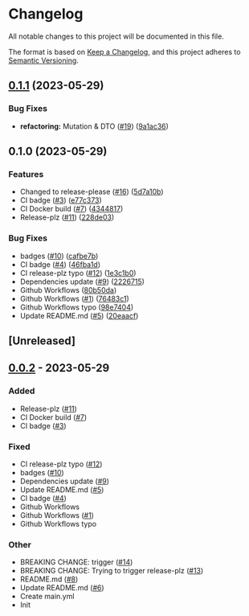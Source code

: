 # Changelog
All notable changes to this project will be documented in this file.

The format is based on [Keep a Changelog](https://keepachangelog.com/en/1.0.0/),
and this project adheres to [Semantic Versioning](https://semver.org/spec/v2.0.0.html).

## [0.1.1](https://github.com/bourdeau/zeus/compare/v0.1.0...v0.1.1) (2023-05-29)


### Bug Fixes

* **refactoring:** Mutation & DTO ([#19](https://github.com/bourdeau/zeus/issues/19)) ([9a1ac36](https://github.com/bourdeau/zeus/commit/9a1ac36f9b62c8b5da0e4d160207dd1d73680556))

## 0.1.0 (2023-05-29)


### Features

* Changed to release-please ([#16](https://github.com/bourdeau/zeus/issues/16)) ([5d7a10b](https://github.com/bourdeau/zeus/commit/5d7a10bc6103061f665c1bf48bd16f3c154761b5))
* CI badge ([#3](https://github.com/bourdeau/zeus/issues/3)) ([e77c373](https://github.com/bourdeau/zeus/commit/e77c37319e3ed4000fa555a43f530f8592c0a81b))
* CI Docker build ([#7](https://github.com/bourdeau/zeus/issues/7)) ([4344817](https://github.com/bourdeau/zeus/commit/4344817a8a8a7e552180d23fe4bb7d87ee517d5c))
* Release-plz ([#11](https://github.com/bourdeau/zeus/issues/11)) ([228de03](https://github.com/bourdeau/zeus/commit/228de036953f1a281824b9c438ea0f6a7cd700d3))


### Bug Fixes

* badges ([#10](https://github.com/bourdeau/zeus/issues/10)) ([cafbe7b](https://github.com/bourdeau/zeus/commit/cafbe7be57d214237bb56d3bec2180ce2d0ee6f1))
* CI badge ([#4](https://github.com/bourdeau/zeus/issues/4)) ([46fba1d](https://github.com/bourdeau/zeus/commit/46fba1d29e3d36c6d4261867bb97be2fd5716b0b))
* CI release-plz typo ([#12](https://github.com/bourdeau/zeus/issues/12)) ([1e3c1b0](https://github.com/bourdeau/zeus/commit/1e3c1b0bd54be85dbc17a189051de7154e9ef594))
* Dependencies update ([#9](https://github.com/bourdeau/zeus/issues/9)) ([2226715](https://github.com/bourdeau/zeus/commit/222671563f4203f585ac654c0d7b262016f8310b))
* Github Workflows ([80b50da](https://github.com/bourdeau/zeus/commit/80b50da4b4c771882409cdd83678185591a26e20))
* Github Workflows ([#1](https://github.com/bourdeau/zeus/issues/1)) ([76483c1](https://github.com/bourdeau/zeus/commit/76483c1af9e40fc5f17245cbef91ed10d48e4c70))
* Github Workflows typo ([98e7404](https://github.com/bourdeau/zeus/commit/98e740429116cc8f92d7039e4b6c72ba4a1159fa))
* Update README.md ([#5](https://github.com/bourdeau/zeus/issues/5)) ([20eaacf](https://github.com/bourdeau/zeus/commit/20eaacf96eb955331037ca3a3a6769abb38679b1))

## [Unreleased]

## [0.0.2](https://github.com/bourdeau/zeus/compare/v0.0.1...v0.0.2) - 2023-05-29

### Added
- Release-plz ([#11](https://github.com/bourdeau/zeus/pull/11))
- CI Docker build ([#7](https://github.com/bourdeau/zeus/pull/7))
- CI badge ([#3](https://github.com/bourdeau/zeus/pull/3))

### Fixed
- CI release-plz typo ([#12](https://github.com/bourdeau/zeus/pull/12))
- badges ([#10](https://github.com/bourdeau/zeus/pull/10))
- Dependencies update ([#9](https://github.com/bourdeau/zeus/pull/9))
- Update README.md ([#5](https://github.com/bourdeau/zeus/pull/5))
- CI badge ([#4](https://github.com/bourdeau/zeus/pull/4))
- Github Workflows
- Github Workflows ([#1](https://github.com/bourdeau/zeus/pull/1))
- Github Workflows typo

### Other
- BREAKING CHANGE: trigger ([#14](https://github.com/bourdeau/zeus/pull/14))
- BREAKING CHANGE: Trying to trigger release-plz ([#13](https://github.com/bourdeau/zeus/pull/13))
- README.md ([#8](https://github.com/bourdeau/zeus/pull/8))
- Update README.md ([#6](https://github.com/bourdeau/zeus/pull/6))
- Create main.yml
- Init
